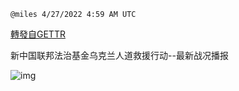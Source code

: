 
`@miles 4/27/2022 4:59 AM UTC`

[轉發自GETTR](https://gettr.com/post/p17aduw6e44)

新中国联邦法治基金乌克兰人道救援行动--最新战况播报

![img](https://media.gettr.com/group26/origin/2022/04/27/04/fde52c40-6057-01a7-149b-d89113281fbc/6383d6c383a688bc0ce747d8282e44b3.jpeg)
